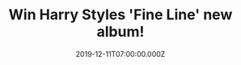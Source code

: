 ---
campaign-uuid: "c-a2b18eed-d1c8-4d0b-ba46-5becef9d994a"
type: "Competition"
category: "Music"
date: "2019-12-11T07:00:00.000Z"
end-date: "2020-02-11T23:59:00.000Z"
disable-form: false
is_promoted: true
has_entry_page: true
title: "Win Harry Styles 'Fine Line' new album!"
competition-description: "<p>Calling all Harry Styles fans, we have amazing news for\
  \ you. In order to celebrate the release of the second studio album by the British\
  \ pop singer and former One Direction member... we have managed to get our hands\
  \ on one copy of his brand new record 'Fine Line' to one lucky NME AAA member to\
  \ win!</p>\n<p>Does it sound good to you? Click below and it could be yours!</p>\n"
hero-header: "Win Harry Styles 'Fine Line' new album!"
terms-confirmation: "N/A"
banner-img: "https://assets.expresslyapp.com/asset-3ee038c2-2d0d-4a27-9fe7-980d4a3c83b1.jpg"
logo-left-href: "aaa.nme.com"
logo-left-image: "https://assets.expresslyapp.com/asset-5420b1be-32a9-46f4-8849-e8981df51f6d.jpg"
logo-left-title: "NME AAA"
bg-image-hero: "https://assets.expresslyapp.com/asset-550766c6-a7a9-4a11-bbf3-beae94c31382.jpg"
bg-image-first: "https://assets.expresslyapp.com/asset-3f561694-2a8f-4cec-b659-64e3c4d3ee96.jpg"
section1-content: "<p>'Fine Line' is the second studio album by the British pop singer\
  \ and former One Direction member Harry Styles. Featuring the singles 'Lights Up',\
  \ 'Watermelon Sugar', 'Cherry'... and many more!</p>\n<p>Click below for a chance\
  \ to win now!</p>\n"
entry-title: "Win Harry Styles 'Fine Line' new album!"
entry-content: "<p>Enter the draw to win Harry Styles 'Fine Line' new album by completing\
  \ the form below before 23:59 on the 11th of February 2020.</p>\n"
has-winner: false
prize-description: "Harry Styles 'Fine Line' new album!"
special-conditions: "Multiple entries are allowed up to one every day."
country-restrictions:
- "GB"
---